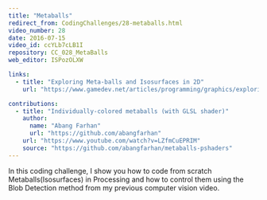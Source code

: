 ```yaml
---
title: "Metaballs"
redirect_from: CodingChallenges/28-metaballs.html
video_number: 28
date: 2016-07-15
video_id: ccYLb7cLB1I
repository: CC_028_MetaBalls
web_editor: ISPozOLXW

links:
  - title: "Exploring Meta-balls and Isosurfaces in 2D"
    url: "https://www.gamedev.net/articles/programming/graphics/exploring-metaballs-and-isosurfaces-in-2d-r2556"

contributions:
  - title: "Individually-colored metaballs (with GLSL shader)"
    author:
      name: "Abang Farhan"
      url: "https://github.com/abangfarhan"
    url: "https://www.youtube.com/watch?v=LZfmCuEPRIM"
    source: "https://github.com/abangfarhan/metaballs-pshaders"
---
```


In this coding challenge, I show you how to code from scratch Metaballs(Isosurfaces) in Processing and how to control them using the Blob Detection method from my previous computer vision video.
